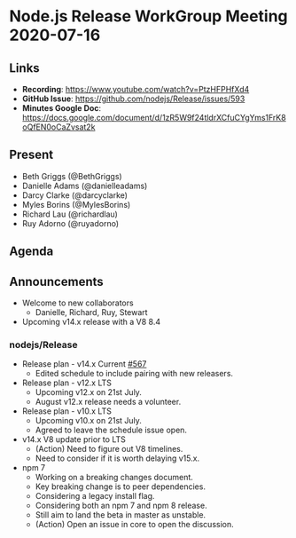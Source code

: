 # Node.js Release WorkGroup Meeting 2020-07-16

## Links

* **Recording**:  https://www.youtube.com/watch?v=PtzHFPHfXd4
* **GitHub Issue**: https://github.com/nodejs/Release/issues/593
* **Minutes Google Doc**: https://docs.google.com/document/d/1zR5W9f24tldrXCfuCYgYms1FrK8oQfEN0oCaZvsat2k

## Present

* Beth Griggs (@BethGriggs)
* Danielle Adams (@danielleadams)
* Darcy Clarke (@darcyclarke)
* Myles Borins (@MylesBorins)
* Richard Lau (@richardlau)
* Ruy Adorno (@ruyadorno)

## Agenda

## Announcements

* Welcome to new collaborators
  * Danielle, Richard, Ruy, Stewart
* Upcoming v14.x release with a V8 8.4

### nodejs/Release

* Release plan - v14.x Current [#567](https://github.com/nodejs/Release/issues/567)
  * Edited schedule to include pairing with new releasers.
* Release plan - v12.x LTS
  * Upcoming v12.x on 21st July.
  * August v12.x release needs a volunteer.
* Release plan - v10.x LTS
  * Upcoming v10.x on 21st July.
  * Agreed to leave the schedule issue open.
* v14.x V8 update prior to LTS
  * (Action) Need to figure out V8 timelines.
  * Need to consider if it is worth delaying v15.x.
* npm 7
   * Working on a breaking changes document.
   * Key breaking change is to peer dependencies.
   * Considering a legacy install flag.
  * Considering both an npm 7 and npm 8 release.
  * Still aim to land the beta in master as unstable.
  * (Action) Open an issue in core to open the discussion.
